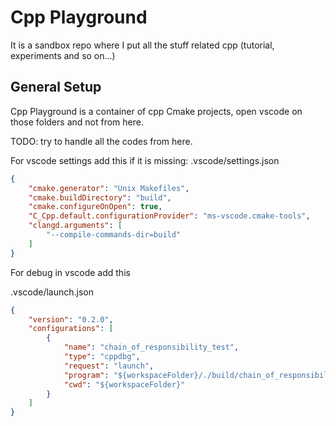 # Cpp Playground

It is a sandbox repo where I put all the stuff related cpp (tutorial, experiments and so on...)

## General Setup

Cpp Playground is a container of cpp Cmake projects, open vscode on those folders and not from here.

TODO: try to handle all the codes from here.

For vscode settings add this if it is missing:
.vscode/settings.json

```json
{
    "cmake.generator": "Unix Makefiles",
    "cmake.buildDirectory": "build",
    "cmake.configureOnOpen": true,
    "C_Cpp.default.configurationProvider": "ms-vscode.cmake-tools",
    "clangd.arguments": [
        "--compile-commands-dir=build"
    ]
}
```

For debug in vscode add this

.vscode/launch.json

```json
{
    "version": "0.2.0",
    "configurations": [
        {
            "name": "chain_of_responsibility_test",
            "type": "cppdbg",
            "request": "launch",
            "program": "${workspaceFolder}/./build/chain_of_responsibility_test",
            "cwd": "${workspaceFolder}"
        }
    ]
}
```
